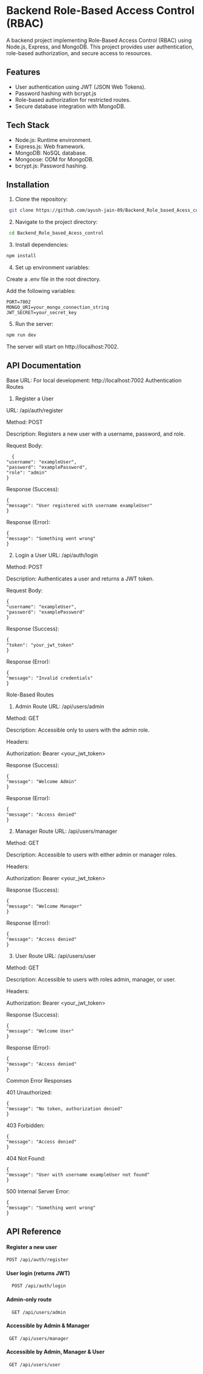 
# Backend Role-Based Access Control (RBAC)

A backend project implementing Role-Based Access Control (RBAC) using Node.js, Express, and MongoDB. This project provides user authentication, role-based authorization, and secure access to resources.


## Features

- User authentication using JWT (JSON Web Tokens).
- Password hashing with bcrypt.js
- Role-based authorization for restricted routes.
- Secure database integration with MongoDB.

## Tech Stack

- Node.js: Runtime environment.
- Express.js: Web framework.
- MongoDB: NoSQL database.
- Mongoose: ODM for MongoDB.
- bcrypt.js: Password hashing.


## Installation

1. Clone the repository:

```bash
 git clone https://github.com/ayush-jain-09/Backend_Role_based_Acess_control.git
```
2. Navigate to the project directory:

```bash
 cd Backend_Role_based_Acess_control
```
3. Install dependencies:

```bash
npm install
```
4. Set up environment variables:

Create a .env file in the root directory.

Add the following variables:
```plaintext
PORT=7002
MONGO_URI=your_mongo_connection_string
JWT_SECRET=your_secret_key
```
5. Run the server:

```bash
npm run dev
```
The server will start on http://localhost:7002.
    
## API Documentation

Base URL: 
For local development: http://localhost:7002
Authentication Routes
1. Register a User

URL: /api/auth/register

Method: POST

Description: Registers a new user with a username, password, and role.

Request Body:
```
  {
"username": "exampleUser",
"password": "examplePassword",
"role": "admin"
}
```


Response (Success):
```
{
"message": "User registered with username exampleUser"
}
```

Response (Error):
```
{
"message": "Something went wrong"
}
```

2. Login a User
URL: /api/auth/login

Method: POST

Description: Authenticates a user and returns a JWT token.

Request Body:
```
{
"username": "exampleUser",
"password": "examplePassword"
}
```
Response (Success):
```
{
"token": "your_jwt_token"
}
```
Response (Error):
```
{
"message": "Invalid credentials"
}
```

Role-Based Routes
1. Admin Route
URL: /api/users/admin

Method: GET

Description: Accessible only to users with the admin role.

Headers:

Authorization: Bearer <your_jwt_token>

Response (Success):
```
{
"message": "Welcome Admin"
}
```
Response (Error):
```
{
"message": "Access denied"
}
```

2. Manager Route
URL: /api/users/manager

Method: GET

Description: Accessible to users with either admin or manager roles.

Headers:

Authorization: Bearer <your_jwt_token>

Response (Success):
```
{
"message": "Welcome Manager"
}
```
Response (Error):
```
{
"message": "Access denied"
}
```

3. User Route
URL: /api/users/user

Method: GET

Description: Accessible to users with roles admin, manager, or user.

Headers:

Authorization: Bearer <your_jwt_token>

Response (Success):
```
{
"message": "Welcome User"
}
```
Response (Error):
```
{
"message": "Access denied"
}
```

Common Error Responses

401 Unauthorized:
```
{
"message": "No token, authorization denied"
}
```

403 Forbidden:
```
{
"message": "Access denied"
}
```

404 Not Found:
```
{
"message": "User with username exampleUser not found"
}
```

500 Internal Server Error:
```
{
"message": "Something went wrong"
}
```
## API Reference

####  Register a new user

```http
POST /api/auth/register
```
#### User login (returns JWT)

```http
  POST /api/auth/login
  ```
  #### Admin-only route

```http
  GET /api/users/admin
  ```
  #### Accessible by Admin & Manager

```http
 GET /api/users/manager
  ```
  #### Accessible by Admin, Manager & User

```http
 GET /api/users/user
  ```



